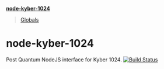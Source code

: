 **[node-kyber-1024](README.md)**

> [Globals](globals.md)

# node-kyber-1024
Post Quantum NodeJS interface for Kyber 1024.
[![Build Status](https://travis-ci.com/aellison5505/node-kyber-1024.svg?branch=master)](https://travis-ci.com/aellison5505/node-kyber-1024)
